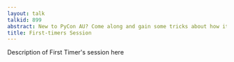```yaml
---
layout: talk
talkid: 899
abstract: New to PyCon AU? Come along and gain some tricks about how it's done
title: First-timers Session
---
```


Description of First Timer's session here
